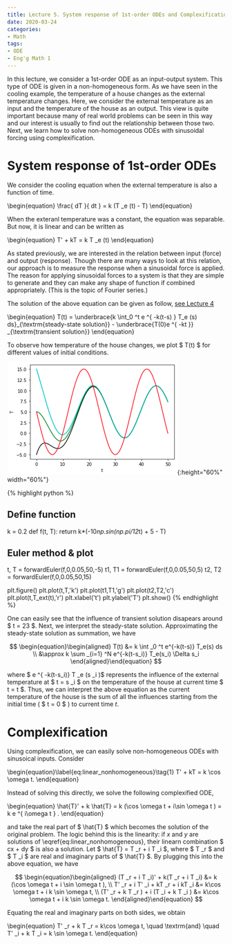 ```yaml
---
title: Lecture 5. System response of 1st-order ODEs and Complexification
date: 2020-03-24
categories: 
- Math
tags:
- ODE
- Eng'g Math 1
---
```


In this lecture, we consider a 1st-order ODE as an input-output system. This type of ODE is given in a non-homogeneous form. As we have seen in the cooling example, the temperature of a house changes as the external temperature changes.  Here, we consider the external temperature as an input and the temperature of the house as an output. This view is quite important because many of real world problems can be seen in this way and our interest is usually to find out the relationship between those two. Next, we learn how to solve non-homogeneous ODEs with sinusoidal forcing using complexification.


# System response of 1st-order ODEs 
We consider the cooling equation when the external temperature is also a function of time.

\begin{equation}
\frac{ dT }{ dt } = k (T _e (t) - T)
\end{equation}

When the exteranl temperature was a constant, the equation was separable. But now, it is linear and can be written as

\begin{equation}
T' + kT = k T _e (t)
\end{equation} 

As stated previously, we are interested in the relation between input (force) and output (response). Though there are many ways to look at this relation, our approach is to measure the response when a sinusoidal force is applied. The reason for applying sinusoidal forces to a system is that they are simple to generate and they can make any shape of function if combined appropriately. (This is the topic of Fourier series.)

The solution of the above equation can be given as follow, [see Lecture 4](https://learninglab-skku.github.io/math/2020/03/21/lecture4/)

\begin{equation}
T(t) = \underbrace{k \int_0 ^t e ^{ -k(t-s) } T_e (s) ds}_{\textrm{steady-state solution}} - \underbrace{T(0)e ^{ -kt }} _{\textrm{transient solution}}
\end{equation}

To observe how temperature of the house changes, we plot $ T(t) $ for different values of initial conditions.

![Temperature transient](/assets/images/temperature_transient.png){:height="60%" width="60%"}

{% highlight python %}
## Define function
k = 0.2
def f(t, T):
    return k*(-10*np.sin(np.pi/12*t) + 5 - T)    

## Euler method & plot
t, T = forwardEuler(f,0,0.05,50,-5)
t1, T1 = forwardEuler(f,0,0.05,50,5)
t2, T2 = forwardEuler(f,0,0.05,50,15)

plt.figure()
plt.plot(t,T,'k')
plt.plot(t1,T1,'g')
plt.plot(t2,T2,'c')
plt.plot(t,T_ext(t),'r')
plt.xlabel('t')
plt.ylabel('T')
plt.show()
{% endhighlight %}

One can easily see that the influence of transient solution disapears around $ t = 23 $. Next, we interpret the steady-state solution. Approximating the steady-state solution as summation, we have

$$
\begin{equation}\begin{aligned}
T(t) &= k \int _0 ^t e^{-k(t-s)} T_e(s) ds  \\
&\approx k \sum _{i=1} ^N e^{-k(t-s_i)} T_e(s_i) \Delta s_i 
\end{aligned}\end{equation}
$$

where $ e ^{ -k(t-s_i)} T _e (s _i )$ represents the influence of the external temperature at $ t = s _i $ on the temperature of the house at current time $ t = t $. Thus, we can interpret the above equation as the current temperature of the house is the sum of all the influences starting from the initial time ( $ t = 0 $ ) to current time $t$.

# Complexification
Using complexification, we can easily solve non-homogeneous ODEs with sinusoical inputs. Consider

\begin{equation}\label{eq:linear_nonhomogeneous}\tag{1} 
T' + kT = k \cos \omega t.
\end{equation} 

Instead of solving this directly, we solve the following complexified ODE,

\begin{equation}
\hat{T}' + k \hat{T} = k (\cos \omega t + i\sin \omega t ) = k e ^{ i\omega t } .
\end{equation} 

and take the real part of $ \hat{T} $ which becomes the solution of the original problem. The logic behind this is the linearity: if $x$ and $y$ are solutions of \eqref{eq:linear_nonhomogeneous}, their linearn combination $ cx + dy $ is also a solution. Let $ \hat{T} = T _r + i T _i $, where $ T _r $ and $ T _i $ are real and imaginary parts of $ \hat{T} $. By plugging this into the above equation, we have

$$
\begin{equation}\begin{aligned}
(T _r + i T _i)' + k(T _r + i T _i) &= k (\cos \omega t + i \sin \omega t ), \\
T' _r + i T' _i + kT _r + i kT _i &= k\cos \omega t + i k \sin \omega t, \\
(T' _r + k T _r ) + i (T _i + k T _i ) &= k\cos \omega t + i k \sin \omega t.
\end{aligned}\end{equation} 
$$

Equating the real and imaginary parts on both sides, we obtain

\begin{equation}
T' _r + k T _r = k\cos \omega t, \quad \textrm{and} \quad  T' _i + k T _i = k \sin \omega t.
\end{equation} 